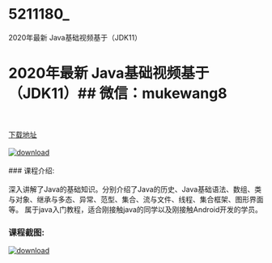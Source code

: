 # 5211180_
2020年最新 Java基础视频基于（JDK11）
# 2020年最新 Java基础视频基于（JDK11）## 微信：mukewang8
<br/></br>[下载地址](http://www.36tz.cn/article/5211180 "下载地址")
<br/></br>[![download](http://36tz.cn/muke_img/2020_03_1-99-300x187.png "下载地址")](http://www.36tz.cn/article/5211180 "下载地址")
<br/></br>### 课程介绍:<br/></br>深入讲解了Java的基础知识。分别介绍了Java的历史、Java基础语法、数组、类与对象、继承与多态、异常、范型、集合、流与文件、线程、集合框架、图形界面等。
属于java入门教程，适合刚接触java的同学以及刚接触Android开发的学员。

### 课程截图:
[![download](http://36tz.cn/muke_img/2020_03_2-90.png "下载地址")](http://www.36tz.cn/article/5211180 "下载地址")
